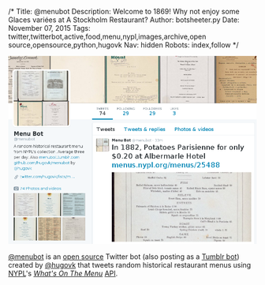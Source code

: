 /*
Title: @menubot
Description: Welcome to 1869! Why not enjoy some Glaces variées at A Stockholm Restaurant?
Author: botsheeter.py
Date: November 07, 2015
Tags: twitter,twitterbot,active,food,menu,nypl,images,archive,open source,opensource,python,hugovk
Nav: hidden
Robots: index,follow
*/

[![](/content/bots/twitterbots/images/menubot.png)](https://twitter.com/menubot)

[@menubot](https://twitter.com/menubot) is an [open source](https://github.com/hugovk/menubot) Twitter bot (also posting as a [Tumblr bot](http://menubot.tumblr.com/)) created by [@hugovk](https://twitter.com/hugovk) that tweets random historical restaurant menus using [NYPL](http://www.nypl.org/)'s [*What's On The Menu*](http://menus.nypl.org/) [API](https://github.com/NYPL/menus-api).

